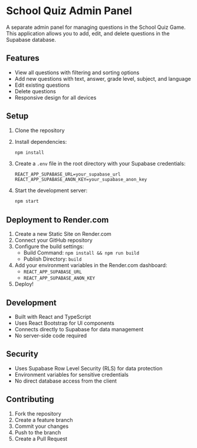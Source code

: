 # School Quiz Admin Panel

A separate admin panel for managing questions in the School Quiz Game. This application allows you to add, edit, and delete questions in the Supabase database.

## Features

- View all questions with filtering and sorting options
- Add new questions with text, answer, grade level, subject, and language
- Edit existing questions
- Delete questions
- Responsive design for all devices

## Setup

1. Clone the repository
2. Install dependencies:
   ```bash
   npm install
   ```

3. Create a `.env` file in the root directory with your Supabase credentials:
   ```
   REACT_APP_SUPABASE_URL=your_supabase_url
   REACT_APP_SUPABASE_ANON_KEY=your_supabase_anon_key
   ```

4. Start the development server:
   ```bash
   npm start
   ```

## Deployment to Render.com

1. Create a new Static Site on Render.com
2. Connect your GitHub repository
3. Configure the build settings:
   - Build Command: `npm install && npm run build`
   - Publish Directory: `build`
4. Add your environment variables in the Render.com dashboard:
   - `REACT_APP_SUPABASE_URL`
   - `REACT_APP_SUPABASE_ANON_KEY`
5. Deploy!

## Development

- Built with React and TypeScript
- Uses React Bootstrap for UI components
- Connects directly to Supabase for data management
- No server-side code required

## Security

- Uses Supabase Row Level Security (RLS) for data protection
- Environment variables for sensitive credentials
- No direct database access from the client

## Contributing

1. Fork the repository
2. Create a feature branch
3. Commit your changes
4. Push to the branch
5. Create a Pull Request 